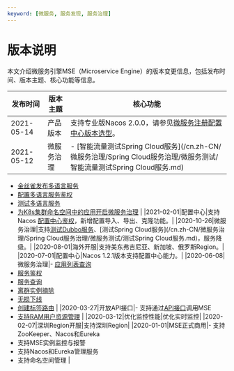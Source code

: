 ```yaml
---
keyword: [微服务, 服务发现, 服务治理]
---
```


# 版本说明

本文介绍微服务引擎MSE（Microservice Engine）的版本变更信息，包括发布时间、版本主题、核心功能等信息。

|发布时间|版本主题|核心功能|
|----|----|----|
|2021-05-14|产品版本|支持专业版Nacos 2.0.0，请参见[微服务注册配置中心版本选型](/cn.zh-CN/产品计费/微服务注册配置中心/微服务注册配置中心版本选型.md)。|
|2021-05-12|微服务治理|-   [智能流量测试Spring Cloud服务](/cn.zh-CN/微服务治理/Spring Cloud服务治理/微服务测试/智能流量测试Spring Cloud服务.md)
-   [金丝雀发布多语言服务](/cn.zh-CN/微服务治理/多语言服务治理/金丝雀发布.md)
-   [配置多语言服务鉴权](/cn.zh-CN/微服务治理/多语言服务治理/配置服务鉴权.md)
-   [测试多语言服务](/cn.zh-CN/微服务治理/多语言服务治理/微服务测试/测试多语言服务.md)
-   [为K8s集群命名空间中的应用开启微服务治理](/cn.zh-CN/微服务治理/最佳实践/为K8s集群命名空间中的应用开启微服务治理.md) |
|2021-02-01|配置中心|支持Nacos [配置中心鉴权](/cn.zh-CN/微服务注册配置中心/Nacos/配置中心鉴权.md)，新增配置导入、导出、克隆功能。|
|2020-10-26|微服务治理|支持[测试Dubbo服务](/cn.zh-CN/微服务治理/Dubbo服务治理/微服务测试/测试Dubbo服务.md)、[测试Spring Cloud服务](/cn.zh-CN/微服务治理/Spring Cloud服务治理/微服务测试/测试Spring Cloud服务.md)，服务降级。|
|2020-08-01|海外开服|支持美东弗吉尼亚、新加坡、俄罗斯Region。|
|2020-07-01|配置中心|Nacos 1.2.1版本支持配置中心能力。|
|2020-06-08|微服务治理|-   [应用列表查询]()
-   [服务鉴权]()
-   [服务查询]()
-   [离群实例摘除]()
-   [无损下线]()
-   [创建标签路由]() |
|2020-03-27|开放API接口|-   支持通过[API接口](/cn.zh-CN/微服务注册配置中心/API参考/API概览.md)调用MSE
-   [支持RAM用户资源管理](/cn.zh-CN/微服务注册配置中心/权限管理/RAM授权访问注册配置中心.md) |
|2020-03-12|优化监控性能|优化实时监控|
|2020-02-07|深圳Region开服|支持深圳Region|
|2020-01-01|MSE正式商用|-   支持ZooKeeper、Nacos和Eureka
-   支持MSE实例监控与报警
-   支持Nacos和Eureka管理服务
-   支持命名空间管理 |

